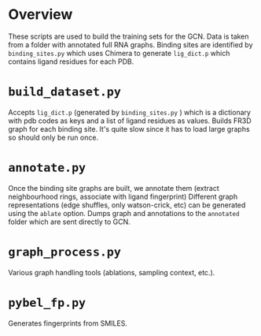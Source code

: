 # Overview

These scripts are used to build the training sets for the GCN.
Data is taken from a folder with annotated full RNA graphs.
Binding sites are identified by `binding_sites.py` which uses Chimera to generate `lig_dict.p` which contains ligand residues for each PDB. 

# `build_dataset.py`

Accepts `lig_dict.p` (generated by `binding_sites.py` ) which is a dictionary with pdb codes as keys and a list of ligand residues as values.
Builds FR3D graph for each binding site.
It's quite slow since it has to load large graphs so should only be run once.

# `annotate.py`

Once the binding site graphs are built, we annotate them (extract neighbourhood rings, associate with ligand fingerprint)
Different graph representations (edge shuffles, only watson-crick, etc) can be generated using the `ablate` option.
Dumps graph and annotations to the `annotated` folder which are sent directly to GCN.

# `graph_process.py`

Various graph handling tools (ablations, sampling context, etc.).

# `pybel_fp.py`

Generates fingerprints from SMILES.
